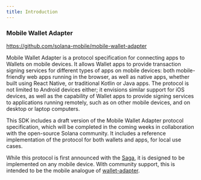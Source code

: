 ```yaml
---
title: Introduction
---
```


### Mobile Wallet Adapter
https://github.com/solana-mobile/mobile-wallet-adapter

Mobile Wallet Adapter is a protocol specification for connecting apps to Wallets on mobile devices. It allows Wallet apps to provide transaction signing services for different types of apps on mobile devices: both mobile-friendly web apps running in the browser, as well as native apps, whether built using React Native, or traditional Kotlin or Java apps. The protocol is not limited to Android devices either; it envisions similar support for iOS devices, as well as the capability of Wallet apps to provide signing services to applications running remotely, such as on other mobile devices, and on desktop or laptop computers.

This SDK includes a draft version of the Mobile Wallet Adapter protocol specification, which will be completed in the coming weeks in collaboration with the open-source Solana community. It includes a reference implementation of the protocol for both wallets and apps, for local use cases.

While this protocol is first announced with the [Saga](https://solanamobile.com), it is designed to be implemented on any mobile device. With community support, this is intended to be the mobile analogue of [wallet-adapter](https://github.com/solana-labs/wallet-adapter).
